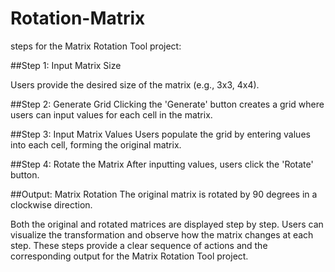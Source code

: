 # Rotation-Matrix

 steps for the Matrix Rotation Tool project:

##Step 1: Input Matrix Size

Users provide the desired size of the matrix (e.g., 3x3, 4x4).


##Step 2: Generate Grid
Clicking the 'Generate' button creates a grid where users can input values for each cell in the matrix.

##Step 3: Input Matrix Values
Users populate the grid by entering values into each cell, forming the original matrix.

##Step 4: Rotate the Matrix
After inputting values, users click the 'Rotate' button.

##Output: Matrix Rotation
The original matrix is rotated by 90 degrees in a clockwise direction.

Both the original and rotated matrices are displayed step by step.
Users can visualize the transformation and observe how the matrix changes at each step.
These steps provide a clear sequence of actions and the corresponding output for the Matrix Rotation Tool project.
